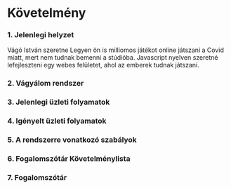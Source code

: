 # Követelmény

### 1. Jelenlegi helyzet

Vágó István szeretne Legyen ön is milliomos játékot online játszani a Covid miatt, mert nem tudnak bemenni a stúdióba. Javascript nyelven szeretné lefejleszteni egy webes felületet, ahol az emberek tudnak játszani.

### 2. Vágyálom rendszer
### 3. Jelenlegi üzleti folyamatok
### 4. Igényelt üzleti folyamatok
### 5. A rendszerre vonatkozó szabályok
### 6. Fogalomszótár Követelménylista
### 7. Fogalomszótár